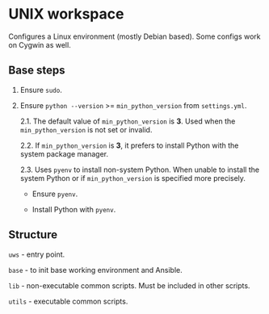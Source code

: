 # UNIX workspace

Configures a Linux environment (mostly Debian based). Some configs work on
Cygwin as well.

## Base steps

1. Ensure `sudo`.

2. Ensure `python --version` >= `min_python_version` from `settings.yml`.

    2.1. The default value of `min_python_version` is **3**. Used when the
    `min_python_version` is not set or invalid.

    2.2. If `min_python_version` is **3**, it prefers to install Python with
    the system package manager.

    2.3. Uses `pyenv` to install non-system Python. When unable to install the
    system Python or if `min_python_version` is specified more precisely.

      * Ensure `pyenv`.

      * Install Python with `pyenv`.

## Structure

`uws` - entry point.

`base` - to init base working environment and Ansible.

`lib` - non-executable common scripts. Must be included in other scripts.

`utils` - executable common scripts.
